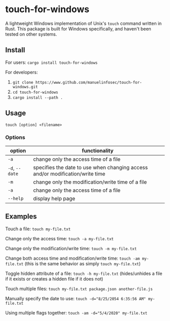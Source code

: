 # touch-for-windows

A lightweight Windows implementation of Unix's `touch` command written in Rust. This package is built for Windows specifically, and haven't been tested on other systems.

## Install

For users: `cargo install touch-for-windows`

For developers:

1. `git clone https://www.github.com/manuelinfosec/touch-for-windows.git`
2. `cd touch-for-windows`
3. `cargo install --path .`

## Usage

`touch [option] <filename>`

### Options

| option            | functionality                                                                                                                                         |
| ----------------- | ----------------------------------------------------------------------------------------------------------------------------------------------------- |
| `-a`              | change only the access time of a file                                                                                                                 |
| `-d`, `--date`    | specifies the date to use when changing access and/or modification/write time |                                           |
| `-m`              | change only the modification/write time of a file                                                                                                     |
| `-a`              | change only the access time of a file                                                                                                     |
| `--help`          | display help page                                                                                                                                     |


## Examples

Touch a file: `touch my-file.txt`

Change only the access time: `touch -a my-file.txt`

Change only the modification/write time: `touch -m my-file.txt`

Change both access time and modification/write time: `touch -am my-file.txt` (this is the same behavior as simply `touch my-file.txt`)

Toggle hidden attribute of a file: `touch -h my-file.txt` (hides/unhides a file if it exists or creates a hidden file if it does not)

Touch multiple files: `touch my-file.txt package.json another-file.js`

Manually specify the date to use: `touch -d="8/25/2054 6:35:56 AM" my-file.txt`

Using multiple flags together: `touch -am -d="5/4/2020" my-file.txt`

